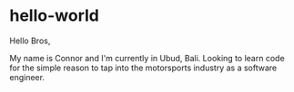 # hello-world

Hello Bros,

My name is Connor and I'm currently in Ubud, Bali. 
Looking to learn code for the simple reason to tap into the motorsports industry as a software engineer. 
